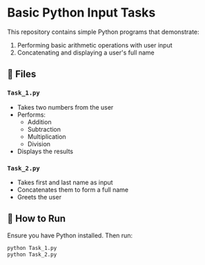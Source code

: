 # Basic Python Input Tasks

This repository contains simple Python programs that demonstrate:

1. Performing basic arithmetic operations with user input
2. Concatenating and displaying a user's full name

## 📄 Files

### `Task_1.py`
- Takes two numbers from the user
- Performs:
  - Addition
  - Subtraction
  - Multiplication
  - Division
- Displays the results

### `Task_2.py`
- Takes first and last name as input
- Concatenates them to form a full name
- Greets the user

## 🧪 How to Run

Ensure you have Python installed. Then run:

```bash
python Task_1.py
python Task_2.py
